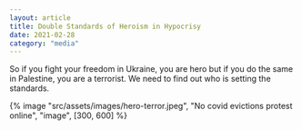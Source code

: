 ```yaml
---
layout: article
title: Double Standards of Heroism in Hypocrisy
date: 2021-02-28
category: "media"
---
```


So if you fight your freedom in Ukraine, you are hero but if you do the same in Palestine, you are a terrorist. We need to find out who is setting the standards.

<!-- excerpt -->

{% image "src/assets/images/hero-terror.jpeg", "No covid evictions protest online", "image", [300, 600] %}
